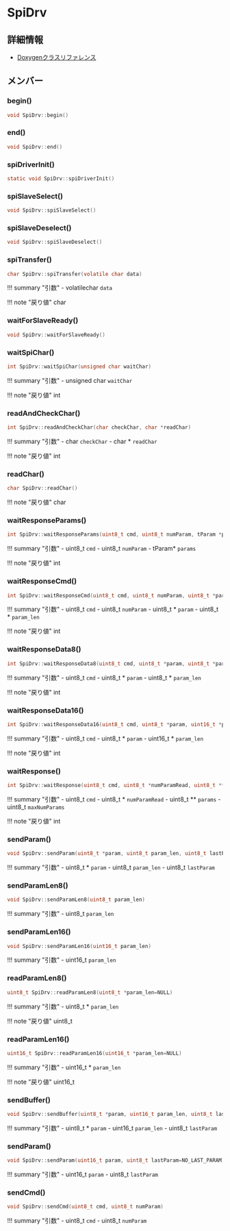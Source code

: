 # SpiDrv



## 詳細情報

- [Doxygenクラスリファレンス](https://lang-ship.com/reference/Arduino/latest/class_spi_drv.html)

## メンバー

### begin()



```c
void SpiDrv::begin()
```



### end()



```c
void SpiDrv::end()
```



### spiDriverInit()



```c
static void SpiDrv::spiDriverInit()
```



### spiSlaveSelect()



```c
void SpiDrv::spiSlaveSelect()
```



### spiSlaveDeselect()



```c
void SpiDrv::spiSlaveDeselect()
```



### spiTransfer()



```c
char SpiDrv::spiTransfer(volatile char data)
```

!!! summary "引数"
	- volatilechar `data` 

!!! note "戻り値"
	char



### waitForSlaveReady()



```c
void SpiDrv::waitForSlaveReady()
```



### waitSpiChar()



```c
int SpiDrv::waitSpiChar(unsigned char waitChar)
```

!!! summary "引数"
	- unsigned char `waitChar` 

!!! note "戻り値"
	int



### readAndCheckChar()



```c
int SpiDrv::readAndCheckChar(char checkChar, char *readChar)
```

!!! summary "引数"
	- char `checkChar` 
	- char * `readChar` 

!!! note "戻り値"
	int



### readChar()



```c
char SpiDrv::readChar()
```

!!! note "戻り値"
	char



### waitResponseParams()



```c
int SpiDrv::waitResponseParams(uint8_t cmd, uint8_t numParam, tParam *params)
```

!!! summary "引数"
	- uint8_t `cmd` 
	- uint8_t `numParam` 
	- tParam* `params` 

!!! note "戻り値"
	int



### waitResponseCmd()



```c
int SpiDrv::waitResponseCmd(uint8_t cmd, uint8_t numParam, uint8_t *param, uint8_t *param_len)
```

!!! summary "引数"
	- uint8_t `cmd` 
	- uint8_t `numParam` 
	- uint8_t * `param` 
	- uint8_t * `param_len` 

!!! note "戻り値"
	int



### waitResponseData8()



```c
int SpiDrv::waitResponseData8(uint8_t cmd, uint8_t *param, uint8_t *param_len)
```

!!! summary "引数"
	- uint8_t `cmd` 
	- uint8_t * `param` 
	- uint8_t * `param_len` 

!!! note "戻り値"
	int



### waitResponseData16()



```c
int SpiDrv::waitResponseData16(uint8_t cmd, uint8_t *param, uint16_t *param_len)
```

!!! summary "引数"
	- uint8_t `cmd` 
	- uint8_t * `param` 
	- uint16_t * `param_len` 

!!! note "戻り値"
	int



### waitResponse()



```c
int SpiDrv::waitResponse(uint8_t cmd, uint8_t *numParamRead, uint8_t **params, uint8_t maxNumParams)
```

!!! summary "引数"
	- uint8_t `cmd` 
	- uint8_t * `numParamRead` 
	- uint8_t ** `params` 
	- uint8_t `maxNumParams` 

!!! note "戻り値"
	int



### sendParam()



```c
void SpiDrv::sendParam(uint8_t *param, uint8_t param_len, uint8_t lastParam=NO_LAST_PARAM)
```

!!! summary "引数"
	- uint8_t * `param` 
	- uint8_t `param_len` 
	- uint8_t `lastParam` 



### sendParamLen8()



```c
void SpiDrv::sendParamLen8(uint8_t param_len)
```

!!! summary "引数"
	- uint8_t `param_len` 



### sendParamLen16()



```c
void SpiDrv::sendParamLen16(uint16_t param_len)
```

!!! summary "引数"
	- uint16_t `param_len` 



### readParamLen8()



```c
uint8_t SpiDrv::readParamLen8(uint8_t *param_len=NULL)
```

!!! summary "引数"
	- uint8_t * `param_len` 

!!! note "戻り値"
	uint8_t



### readParamLen16()



```c
uint16_t SpiDrv::readParamLen16(uint16_t *param_len=NULL)
```

!!! summary "引数"
	- uint16_t * `param_len` 

!!! note "戻り値"
	uint16_t



### sendBuffer()



```c
void SpiDrv::sendBuffer(uint8_t *param, uint16_t param_len, uint8_t lastParam=NO_LAST_PARAM)
```

!!! summary "引数"
	- uint8_t * `param` 
	- uint16_t `param_len` 
	- uint8_t `lastParam` 



### sendParam()



```c
void SpiDrv::sendParam(uint16_t param, uint8_t lastParam=NO_LAST_PARAM)
```

!!! summary "引数"
	- uint16_t `param` 
	- uint8_t `lastParam` 



### sendCmd()



```c
void SpiDrv::sendCmd(uint8_t cmd, uint8_t numParam)
```

!!! summary "引数"
	- uint8_t `cmd` 
	- uint8_t `numParam` 



